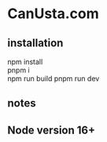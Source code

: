 # CanUsta.com  

## installation  

npm install  
pnpm i  
npm run build
pnpm run dev  

## notes  

Node version 16+  
-